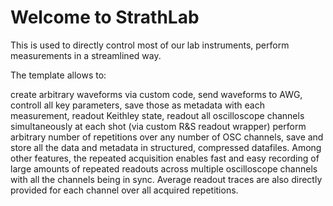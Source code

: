 # Welcome to StrathLab

This is used to directly control most of our lab instruments, perform measurements in a streamlined way.

The template allows to:

create arbitrary waveforms via custom code,
send waveforms to AWG, controll all key parameters, save those as metadata with each measurement,
readout Keithley state,
readout all oscilloscope channels simultaneously at each shot (via custom R&S readout wrapper)
perform arbitrary number of repetitions over any number of OSC channels,
save and store all the data and metadata in structured, compressed datafiles.
Among other features, the repeated acquisition enables fast and easy recording of large amounts of repeated readouts across multiple oscilloscope channels with all the channels being in sync. Average readout traces are also directly provided for each channel over all acquired repetitions.